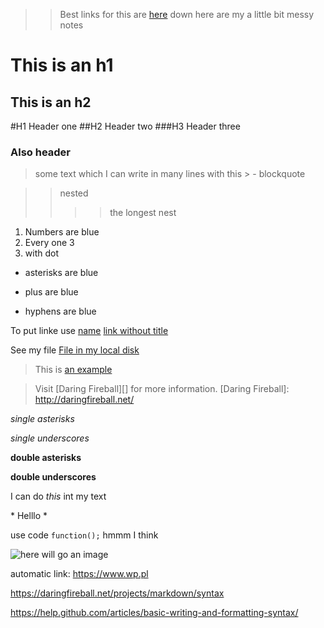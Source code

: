 >>Best links for this are [here][] 
>> down here are my a little bit messy notes




This is an h1
===================

This is an h2
-----------------------

#H1 Header one
##H2 Header two
###H3 Header three

### Also header ###

> some text
> which I can write
> in many lines
> with this > - blockquote

>> nested
>>>> the longest nest

1. Numbers are blue
2. Every one 
3
4. with dot

* asterisks are blue
+ plus are blue
- hyphens are blue

<some code here is going here> 

To put linke use [name](https://www.wp.pl/"title")
[link without title](www.wp.pl)

See my file [File in my local disk](/resource/)

>This is  [an example][ID]
>
>[ID]: https://www.wp.pl "Optional Title"


>Visit [Daring Fireball][] for more information.
>[Daring Fireball]: http://daringfireball.net/


*single asterisks*

_single underscores_

**double asterisks**

__double underscores__


I can do _this_ int my text 

\* Helllo \*

use code `function();` hmmm I think <this is better>

![here will go an image](/path/for/image.jpg)

automatic link:
    <https://www.wp.pl>







[here]: https://github.com/adam-p/markdown-here/wiki/Markdown-Cheatsheet

https://daringfireball.net/projects/markdown/syntax

https://help.github.com/articles/basic-writing-and-formatting-syntax/





